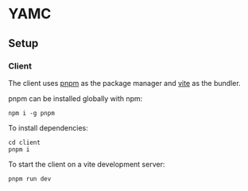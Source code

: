 # YAMC

## Setup


### Client

The client uses [pnpm](https://pnpm.io/) as the package manager and [vite](https://vitejs.dev/) as the bundler.


pnpm can be installed globally with npm:
```
npm i -g pnpm
```

To install dependencies:
```
cd client
pnpm i
```

To start the client on a vite development server:
```
pnpm run dev
```
